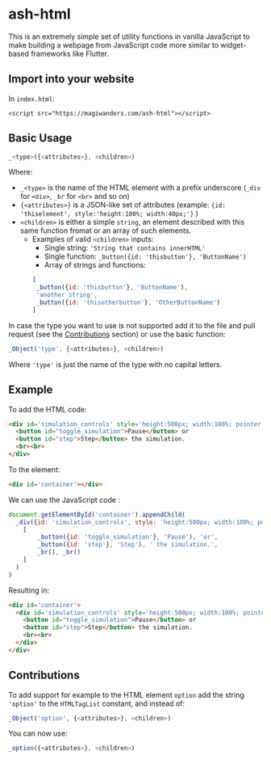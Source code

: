 # ash-html

This is an extremely simple set of utility functions in vanilla JavaScript to make building a webpage from JavaScript code more similar to widget-based frameworks like Flutter. 

## Import into your website

In `index.html`:

`<script src="https://magiwanders.com/ash-html"></script>`

## Basic Usage

```javascript
_<type>({<attributes>}, <children>)
```

Where:
 - ```_<type>``` is the name of the HTML element with a prefix underscore (```_div``` for ```<div>```, ```_br``` for ```<br>``` and so on)
 - ```{<attributes>}``` is a JSON-like set of attributes (example: ```{id: 'thiselement', style:'height:100%; width:40px;'}``` )
 - ```<children>``` is either a simple ```string```, an element described with this same function fromat or an array of such elements.
     - Examples of valid ```<children>``` inputs:
         - Single string: ```'String that contains innerHTML'```
         - Single function: ``` _button({id: 'thisbutton'}, 'ButtonName') ```
         - Array of strings and functions:
         ```javascript
         [
          _button({id: 'thisbutton'}, 'ButtonName'),
          'another string',
          _button({id: 'thisotherbutton'}, 'OtherButtonName')
         ]
         ```
 
In case the type you want to use is not supported add it to the file and pull request (see the [Contributions](#contributions) section) or use the basic function:

```javascript
_Object('type', {<attributes>}, <children>)
```
Where ```'type'``` is just the name of the type with no capital letters.

## Example

To add the HTML code:

```html
<div id='simulation_controls' style='height:500px; width:100%; pointer-events:painted;'>
  <button id="toggle_simulation">Pause</button> or 
  <button id="step">Step</button> the simulation.
  <br><br>
</div>
```

To the element:

```html
<div id='container'></div>
```

We can use the JavaScript code :

```javascript
document.getElementById('container').appendChild(
  _div({id: 'simulation_controls', style: 'height:500px; width:100%; pointer-events:painted;'},
    [
        _button({id: 'toggle_simulation'}, 'Pause'), 'or',
        _button({id: 'step'}, 'Step'), ' the simulation.',
        _br(), _br()
    ]
  )
)
```

Resulting in:

```html
<div id='container'>
  <div id='simulation_controls' style='height:500px; width:100%; pointer-events:painted;'>
    <button id="toggle_simulation">Pause</button> or 
    <button id="step">Step</button> the simulation.
    <br><br>
  </div>
</div>
```

## Contributions

To add support for example to the HTML element ```option``` add the string ```'option'``` to the ```HTMLTagList``` constant, and instead of:

```javascript
_Object('option', {<attributes>}, <children>)
```

You can now use:

```javascript
_option({<attributes>}, <children>)
```

